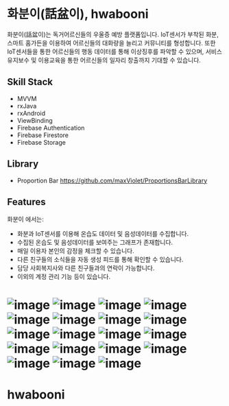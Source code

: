 
# 화분이(話盆이), hwabooni


화분이(話盆이)는 독거어르신들의 우울증 예방 플랫폼입니다. IoT센서가 부착된 화분, 스마트 홈가든을 이용하여 어르신들의 대화량을 늘리고 커뮤니티를 형성합니다. 또한 IoT센서들을 통한 어르신들의 행동 데이터를 통해 이상징후를 파악할 수 있으며, 서비스 유지보수 및 이용교육을 통한 어르신들의 일자리 창출까지 기대할 수 있습니다.

## Skill Stack
- MVVM
- rxJava
- rxAndroid
- ViewBinding
- Firebase Authentication
- Firebase Firestore
- Firebase Storage

## Library
- Proportion Bar https://github.com/maxViolet/ProportionsBarLibrary

## Features

화분이 에서는:
- 화분과 IoT센서를 이용해 온습도 데이터 및 음성데이터를 수집합니다.
- 수집된 온습도 및 음성데이터를 보여주는 그래프가 존재합니다.
- 매일 이용자 본인의 감정을 체크할 수 있습니다.
- 다른 친구들의 소식들을 자동 생성 피드를 통해 확인할 수 있습니다.
- 담당 사회복지사와 다른 친구들과의 연락이 가능합니다.
- 이외의 계정 관리 기능 등이 있습니다.

![image](https://user-images.githubusercontent.com/86652565/178497121-2d82b7d5-7d37-4337-b47d-ae3f5459eede.png)
![image](https://user-images.githubusercontent.com/86652565/178497893-394a8aa4-ebb3-4e92-9b79-0ef2fecb600b.png)
![image](https://user-images.githubusercontent.com/86652565/178497899-cfbc779d-5c6c-40ea-b0ae-dc30c1ba6891.png)
![image](https://user-images.githubusercontent.com/86652565/178497905-dcfec572-480c-4a30-af49-b675434bb28a.png)
![image](https://user-images.githubusercontent.com/86652565/178497917-b7b07080-7175-44a2-ac23-76f8e2cfaca7.png)
![image](https://user-images.githubusercontent.com/86652565/178497925-d6308122-ecd2-489e-93bc-852eab35dee8.png)
![image](https://user-images.githubusercontent.com/86652565/178497931-0df65772-b34c-47c9-bec1-5dfa52ddea86.png)
![image](https://user-images.githubusercontent.com/86652565/178497937-d03750ca-6a0a-4670-b986-93b475a6a649.png)
![image](https://user-images.githubusercontent.com/86652565/178497952-39282be3-91c4-44a6-a543-4862a9735683.png)
![image](https://user-images.githubusercontent.com/86652565/178498043-e6a186c3-a1fa-43a1-9113-d712a8df3070.png)
![image](https://user-images.githubusercontent.com/86652565/178498051-2b59d7f4-adcd-4506-8c1e-6ab0b94048ab.png)
![image](https://user-images.githubusercontent.com/86652565/178498059-477cf144-b268-49fc-a9e6-a16aa95674ad.png)
![image](https://user-images.githubusercontent.com/86652565/178498077-c067b313-6598-4ebe-9cb4-f716d39a23f6.png)
![image](https://user-images.githubusercontent.com/86652565/178500039-d7ecba9b-3a8d-4f5d-a0bf-0493a44f106e.png)
![image](https://user-images.githubusercontent.com/86652565/178500048-e09c96df-7504-4023-8c8d-d98dac53f918.png)
![image](https://user-images.githubusercontent.com/86652565/178500113-181686bc-740b-4ab5-91c4-5d5263b7fa42.png)
![image](https://user-images.githubusercontent.com/86652565/178500077-81b7cccc-8036-483e-a714-afa7af2ed506.png)
![image](https://user-images.githubusercontent.com/86652565/178500083-b9bc8f77-0ee6-4a39-a564-a606df72f651.png)
![image](https://user-images.githubusercontent.com/86652565/178500088-779d14ee-9112-4660-8fb4-c2d0c33b5e1a.png)
=======
# hwabooni

